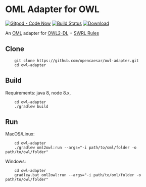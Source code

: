 # OML Adapter for OWL

[![Gitpod - Code Now](https://img.shields.io/badge/Gitpod-code%20now-blue.svg?longCache=true)](https://gitpod.io#https://github.com/opencaesar/owl-adapter)
[![Build Status](https://travis-ci.org/opencaesar/owl-adapter.svg?branch=master)](https://travis-ci.org/opencaesar/owl-adapter)
[ ![Download](https://api.bintray.com/packages/opencaesar/owl-adapter/oml2owl/images/download.svg) ](https://bintray.com/opencaesar/owl-adapter/oml2owl/_latestVersion)

An [OML](https://github.com/opencaesar/oml) adapter for [OWL2-DL](https://www.w3.org/TR/owl2-syntax/) + [SWRL Rules](https://www.w3.org/Submission/SWRL/)

## Clone
```
    git clone https://github.com/opencaesar/owl-adapter.git
    cd owl-adapter
```
      
## Build
Requirements: java 8, node 8.x, 
```
    cd owl-adapter
    ./gradlew build
```

## Run

MacOS/Linux:
```
    cd owl-adapter
    ./gradlew oml2owl:run --args="-i path/to/oml/folder -o path/to/owl/folder"
```
Windows:
```
    cd owl-adapter
    gradlew.bat oml2owl:run --args="-i path/to/oml/folder -o path/to/owl/folder"
```
